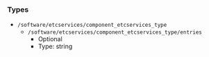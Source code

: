 
### Types

 - `/software/etcservices/component_etcservices_type`
    - `/software/etcservices/component_etcservices_type/entries`
        - Optional
        - Type: string
